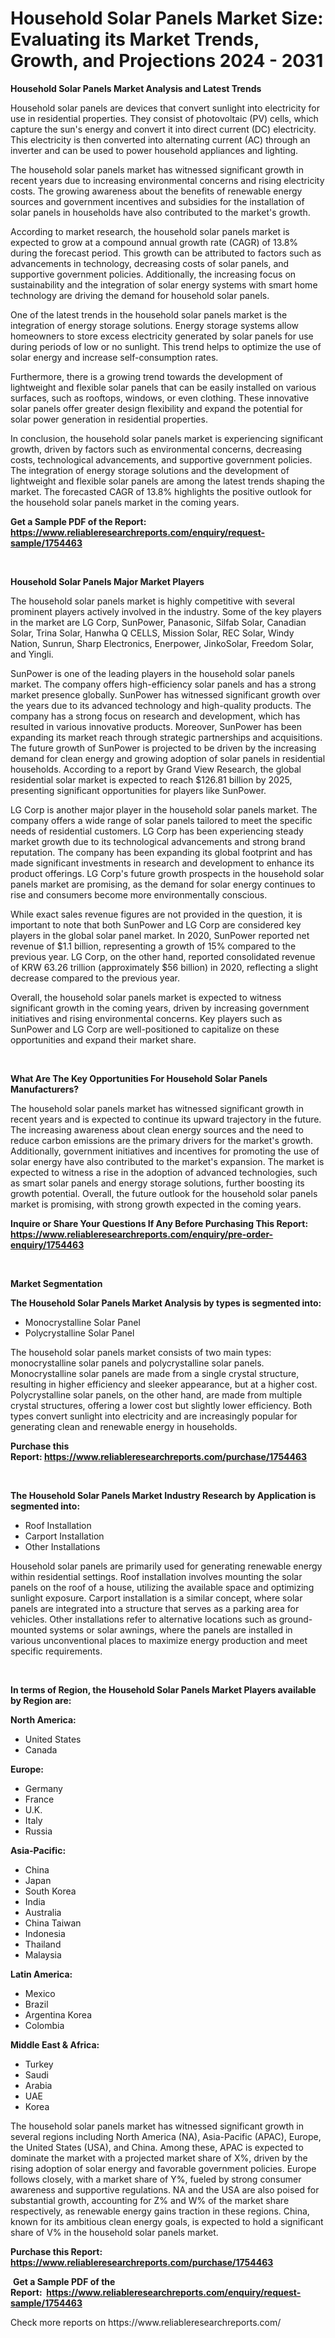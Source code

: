 <p><h1>Household Solar Panels Market Size: Evaluating its Market Trends, Growth, and Projections 2024 - 2031</h1></p><p><strong>Household Solar Panels Market Analysis and Latest Trends</strong></p>
<p><p>Household solar panels are devices that convert sunlight into electricity for use in residential properties. They consist of photovoltaic (PV) cells, which capture the sun's energy and convert it into direct current (DC) electricity. This electricity is then converted into alternating current (AC) through an inverter and can be used to power household appliances and lighting.</p><p>The household solar panels market has witnessed significant growth in recent years due to increasing environmental concerns and rising electricity costs. The growing awareness about the benefits of renewable energy sources and government incentives and subsidies for the installation of solar panels in households have also contributed to the market's growth.</p><p>According to market research, the household solar panels market is expected to grow at a compound annual growth rate (CAGR) of 13.8% during the forecast period. This growth can be attributed to factors such as advancements in technology, decreasing costs of solar panels, and supportive government policies. Additionally, the increasing focus on sustainability and the integration of solar energy systems with smart home technology are driving the demand for household solar panels.</p><p>One of the latest trends in the household solar panels market is the integration of energy storage solutions. Energy storage systems allow homeowners to store excess electricity generated by solar panels for use during periods of low or no sunlight. This trend helps to optimize the use of solar energy and increase self-consumption rates.</p><p>Furthermore, there is a growing trend towards the development of lightweight and flexible solar panels that can be easily installed on various surfaces, such as rooftops, windows, or even clothing. These innovative solar panels offer greater design flexibility and expand the potential for solar power generation in residential properties.</p><p>In conclusion, the household solar panels market is experiencing significant growth, driven by factors such as environmental concerns, decreasing costs, technological advancements, and supportive government policies. The integration of energy storage solutions and the development of lightweight and flexible solar panels are among the latest trends shaping the market. The forecasted CAGR of 13.8% highlights the positive outlook for the household solar panels market in the coming years.</p></p>
<p><strong>Get a Sample PDF of the Report:&nbsp; <a href="https://www.reliableresearchreports.com/enquiry/request-sample/1754463">https://www.reliableresearchreports.com/enquiry/request-sample/1754463</a></strong></p>
<p>&nbsp;</p>
<p><strong>Household Solar Panels Major Market Players</strong></p>
<p><p>The household solar panels market is highly competitive with several prominent players actively involved in the industry. Some of the key players in the market are LG Corp, SunPower, Panasonic, Silfab Solar, Canadian Solar, Trina Solar, Hanwha Q CELLS, Mission Solar, REC Solar, Windy Nation, Sunrun, Sharp Electronics, Enerpower, JinkoSolar, Freedom Solar, and Yingli.</p><p>SunPower is one of the leading players in the household solar panels market. The company offers high-efficiency solar panels and has a strong market presence globally. SunPower has witnessed significant growth over the years due to its advanced technology and high-quality products. The company has a strong focus on research and development, which has resulted in various innovative products. Moreover, SunPower has been expanding its market reach through strategic partnerships and acquisitions. The future growth of SunPower is projected to be driven by the increasing demand for clean energy and growing adoption of solar panels in residential households. According to a report by Grand View Research, the global residential solar market is expected to reach $126.81 billion by 2025, presenting significant opportunities for players like SunPower.</p><p>LG Corp is another major player in the household solar panels market. The company offers a wide range of solar panels tailored to meet the specific needs of residential customers. LG Corp has been experiencing steady market growth due to its technological advancements and strong brand reputation. The company has been expanding its global footprint and has made significant investments in research and development to enhance its product offerings. LG Corp's future growth prospects in the household solar panels market are promising, as the demand for solar energy continues to rise and consumers become more environmentally conscious.</p><p>While exact sales revenue figures are not provided in the question, it is important to note that both SunPower and LG Corp are considered key players in the global solar panel market. In 2020, SunPower reported net revenue of $1.1 billion, representing a growth of 15% compared to the previous year. LG Corp, on the other hand, reported consolidated revenue of KRW 63.26 trillion (approximately $56 billion) in 2020, reflecting a slight decrease compared to the previous year.</p><p>Overall, the household solar panels market is expected to witness significant growth in the coming years, driven by increasing government initiatives and rising environmental concerns. Key players such as SunPower and LG Corp are well-positioned to capitalize on these opportunities and expand their market share.</p></p>
<p>&nbsp;</p>
<p><strong>What Are The Key Opportunities For Household Solar Panels Manufacturers?</strong></p>
<p><p>The household solar panels market has witnessed significant growth in recent years and is expected to continue its upward trajectory in the future. The increasing awareness about clean energy sources and the need to reduce carbon emissions are the primary drivers for the market's growth. Additionally, government initiatives and incentives for promoting the use of solar energy have also contributed to the market's expansion. The market is expected to witness a rise in the adoption of advanced technologies, such as smart solar panels and energy storage solutions, further boosting its growth potential. Overall, the future outlook for the household solar panels market is promising, with strong growth expected in the coming years.</p></p>
<p><strong>Inquire or Share Your Questions If Any Before Purchasing This Report: <a href="https://www.reliableresearchreports.com/enquiry/pre-order-enquiry/1754463">https://www.reliableresearchreports.com/enquiry/pre-order-enquiry/1754463</a></strong></p>
<p>&nbsp;</p>
<p><strong>Market Segmentation</strong></p>
<p><strong>The Household Solar Panels Market Analysis by types is segmented into:</strong></p>
<p><ul><li>Monocrystalline Solar Panel</li><li>Polycrystalline Solar Panel</li></ul></p>
<p><p>The household solar panels market consists of two main types: monocrystalline solar panels and polycrystalline solar panels. Monocrystalline solar panels are made from a single crystal structure, resulting in higher efficiency and sleeker appearance, but at a higher cost. Polycrystalline solar panels, on the other hand, are made from multiple crystal structures, offering a lower cost but slightly lower efficiency. Both types convert sunlight into electricity and are increasingly popular for generating clean and renewable energy in households.</p></p>
<p><strong>Purchase this Report:&nbsp;<a href="https://www.reliableresearchreports.com/purchase/1754463">https://www.reliableresearchreports.com/purchase/1754463</a></strong></p>
<p>&nbsp;</p>
<p><strong>The Household Solar Panels Market Industry Research by Application is segmented into:</strong></p>
<p><ul><li>Roof Installation</li><li>Carport Installation</li><li>Other Installations</li></ul></p>
<p><p>Household solar panels are primarily used for generating renewable energy within residential settings. Roof installation involves mounting the solar panels on the roof of a house, utilizing the available space and optimizing sunlight exposure. Carport installation is a similar concept, where solar panels are integrated into a structure that serves as a parking area for vehicles. Other installations refer to alternative locations such as ground-mounted systems or solar awnings, where the panels are installed in various unconventional places to maximize energy production and meet specific requirements.</p></p>
<p>&nbsp;</p>
<p><strong>In terms of Region, the Household Solar Panels Market Players available by Region are:</strong></p>
<p>
    <p> <strong> North America: </strong>
        <ul>
            <li>United States</li>
            <li>Canada</li>
        </ul>
        </p> 
    <p> <strong> Europe: </strong>
        <ul>
            <li>Germany</li>
            <li>France</li>
            <li>U.K.</li>
            <li>Italy</li>
            <li>Russia</li>
        </ul>
        </p> 
    <p> <strong> Asia-Pacific: </strong>
        <ul>
            <li>China</li>
            <li>Japan</li>
            <li>South Korea</li>
            <li>India</li>
            <li>Australia</li>
            <li>China Taiwan</li>
            <li>Indonesia</li>
            <li>Thailand</li>
            <li>Malaysia</li>
        </ul>
        </p> 
    <p> <strong> Latin America: </strong>
        <ul>
            <li>Mexico</li>
            <li>Brazil</li>
            <li>Argentina Korea</li>
            <li>Colombia</li>
        </ul>
        </p> 
    <p> <strong> Middle East & Africa: </strong>
        <ul>
            <li>Turkey</li>
            <li>Saudi</li>
            <li>Arabia</li>
            <li>UAE</li>
            <li>Korea</li>
        </ul>
    </p>
    </p>
<p><p>The household solar panels market has witnessed significant growth in several regions including North America (NA), Asia-Pacific (APAC), Europe, the United States (USA), and China. Among these, APAC is expected to dominate the market with a projected market share of X%, driven by the rising adoption of solar energy and favorable government policies. Europe follows closely, with a market share of Y%, fueled by strong consumer awareness and supportive regulations. NA and the USA are also poised for substantial growth, accounting for Z% and W% of the market share respectively, as renewable energy gains traction in these regions. China, known for its ambitious clean energy goals, is expected to hold a significant share of V% in the household solar panels market.</p></p>
<p><strong>Purchase this Report: <a href="https://www.reliableresearchreports.com/purchase/1754463">https://www.reliableresearchreports.com/purchase/1754463</a></strong></p>
<p>&nbsp;<strong>Get a Sample PDF of the Report:&nbsp;&nbsp;<a href="https://www.reliableresearchreports.com/enquiry/request-sample/1754463">https://www.reliableresearchreports.com/enquiry/request-sample/1754463</a></strong></p>
<p><strong></strong></p>
<p>Check more reports on https://www.reliableresearchreports.com/</p>